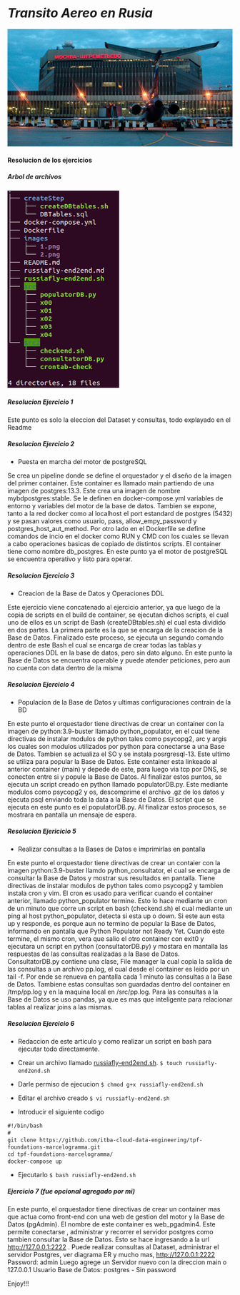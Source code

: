 # *Transito Aereo en Rusia*
<img src="./images/1.png" width="100%" height="20%" />

#### Resolucion de los ejercicios
##### Arbol de archivos
<img src="./images/2.png"/>

##### Resolucion Ejercicio 1

Este punto es solo la eleccion del Dataset y consultas, todo explayado en el Readme

##### Resolucion Ejercicio 2

- Puesta en marcha del motor de postgreSQL

Se crea un pipeline donde se define el orquestador y el diseño de la imagen del primer container. Este container es llamado main partiendo de una imagen de postgres:13.3. Este crea una imagen de nombre mybdpostgres:stable. Se le definen en docker-compose.yml variables de entorno y variables del motor de la base de datos. Tambien se expone, tanto a la red docker como al localhost el port estandard de postgres (5432) y se pasan valores como usuario, pass, allow_empy_password y postgres_host_aut_method. Por otro lado en el Dockerfile se define comandos de incio en el docker como RUN y CMD con los cuales se llevan a cabo operaciones basicas de copiado de distintos scripts. El container tiene como nombre db_postgres. En este punto ya el motor de postgreSQL se encuentra operativo y listo para operar.

##### Resolucion Ejercicio 3

- Creacion de la Base de Datos y Operaciones DDL

Este ejercicio viene concatenado al ejercicio anterior, ya que luego de la copia de scripts en el build de container, se ejecutan dichos scripts, el cual uno de ellos es un script de Bash (createDBtables.sh) el cual esta dividido en dos partes. La primera parte es la que se encarga de la creacion de la Base de Datos. Finalizado este proceso, se ejecuta un segundo comando dentro de este Bash el cual se encarga de crear todas las tablas y operaciones DDL en la base de datos, pero sin dato alguno. En este punto la Base de Datos se encuentra operable y puede atender peticiones, pero aun no cuenta con data dentro de la misma

##### Resolucion Ejercicio 4

- Populacion de la Base de Datos y ultimas configuraciones contrain de la BD

En este punto el orquestador tiene directivas de crear un container con la imagen de python:3.9-buster llamado python_populator, en el cual tiene directivas de instalar modulos de python tales como psycopg2, arc y argis los cuales son modulos utilizados por python para conectarse a una Base de Datos. Tambien se actualiza el SO y se instala posrgresql-13. Este ultimo se utiliza para popular la Base de Datos. Este container esta linkeado al anterior container (main) y depede de este, para luego via tcp por DNS, se conecten entre si y popule la Base de Datos. Al finalizar estos puntos, se ejecuta un script creado en python llamado populatorDB.py. Este mediante modulos como psycopg2 y os, descomprime el archivo .gz de los datos y ejecuta psql enviando toda la data a la Base de Datos. El script que se ejecuta en este punto es el populatorDB.py. Al finalizar estos procesos, se mostrara en pantalla un mensaje de espera.

##### Resolucion Ejericicio 5

- Realizar consultas a la Bases de Datos e imprimirlas en pantalla

En este punto el orquestador tiene directivas de crear un contaier con la imagen python:3.9-buster  llamdo python_consultator, el cual se encarga de consultar la Base de Datos y mostrar sus resultados en pantalla. Tiene directivas de instalar modulos de python tales como psycopg2 y tambien instala cron y vim. El cron es usado para verificar cuando el container anterior, llamado python_populator termine. Esto lo hace mediante un cron de un minuto que corre un script en bash (checkend.sh) el cual mediante un ping al host python_populator, detecta si esta up o down. Si este aun esta up y responde, es porque aun no termino de popular la Base de Datos, informando en pantalla que Python Populator not Ready Yet. Cuando este termine, el mismo cron, vera que salio el otro container con exit0 y ejecutara un script en python (consultatorDB.py) y mostara en mantalla las respuestas de las consultas realizadas a la Base de Datos.
ConsultatorDB.py contiene una clase,  File manager la cual copia la salida de las consultas a un archivo pp.log, el cual desde el container es leido por un tail -f. Por ende se renueva en pantalla cada 1 minuto las consultas a la Base de Datos. Tambiene estas consultas son guardadas dentro del container en /tmp/pp.log y en la maquina local en 
/src/pp.log. Para las consultas a la Base de Datos se uso pandas, ya que es mas que inteligente para relacionar tablas al realizar joins a las mismas.

##### Resolucion Ejercicio 6

- Redaccion de este articulo y como realizar un script en bash para ejecutar todo directamente.

- Crear un archivo llamado [russiafly-end2end.sh](russiafly-end2end.sh).
 ```$ touch russiafly-end2end.sh```
 
- Darle permiso de ejecucion
```$ chmod g+x russiafly-end2end.sh```
     
- Editar el archivo creado
```$ vi russiafly-end2end.sh```

- Introducir el siguiente codigo

```
#!/bin/bash
#
git clone https://github.com/itba-cloud-data-engineering/tpf-foundations-marcelogramma.git
cd tpf-foundations-marcelogramma/
docker-compose up
```


- Ejecutarlo
```$ bash russiafly-end2end.sh```
      
##### Ejercicio 7 (fue opcional agregado por mi)

En este punto, el orquestador tiene directivas de crear un container mas que actua como front-end con una web de gestion del motor y la Base de Datos (pgAdmin). El nombre de este container es  web_pgadmin4. Este permite conectarse , administrar y recorrer el servidor postgres como tambien consultar la Base de Datos. 
Esto se hace  ingresando a la url http://127.0.0.1:2222 . Puede realizar consultas al Dataset, administrar el servidor Postgres, ver diagrama ER y mucho mas, 
		 http://127.0.0.1:2222 Password: admin 
	Luego agrege un Servidor nuevo con la direccion main o 127.0.0.1 
	Usuario Base de Datos: postgres   -   Sin password 

Enjoy!!!
